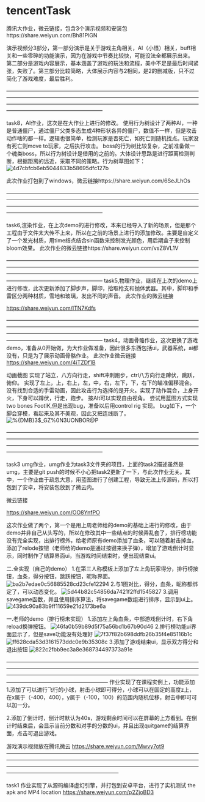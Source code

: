 # tencentTask


腾讯大作业，微云链接，包含3个演示视频和安装包https://share.weiyun.com/Bh81PlGN

演示视频分3部分，第一部分演示是关于游戏主角相关，AI（小怪）相关，buff相关和一些零碎的功能演示，因为在游戏中节奏比较快，可能没法全都展示出来。
第二部分是游戏内容展示，基本涵盖了游戏的玩法和流程，美中不足是最后时间紧张，失败了。第三部分比较简略，大体展示内容与2相同，是2的删减版，只不过简化了游戏难度，最后胜利。    

——————————————————————————————————————————————————————————————————————————————————————————————————————————————————————————————




 
  
   
    
     
      
       
        
        
         
         
          


















task8，AI作业，这次是在大作业上进行的修改。
使用行为树设计了两种AI，一种是普通僵尸，通过僵尸父类多态生成4种形状各异的僵尸，数值不一样，但是攻击动作啥的都一样。逻辑也很简单，检测玩家是否死亡，如死亡则随机找点。玩家没有死亡则move to玩家，之后执行攻击。
boss的行为树比较复杂，之前准备做一个魂类boss，所以行为树设计是借用的之前的。大体设计思路是进行距离检测判断，根据距离的远近，采取不同的策略。行为树草图如下：
![4d7cbfcb6eb5044833b58695dfc127b](https://user-images.githubusercontent.com/94882240/192097048-a7978da4-a125-4210-b3e0-ad1f07eb3ca2.jpg)

此次作业打包到了windows，微云链接https://share.weiyun.com/6SeJLhOs

——————————————————————————————————————————————————————————————————————————————————————————————————————————————————————————————




task6,渲染作业，在上次demo的进行修改，本来已经导入了新的场景，但是那个工程由于文件太大传不上来，所以在之前的场景上进行的添加修改。主要是自定义了一个发光材质，用time结点结合sin函数来控制发光颜色，用后期盒子来控制bloom效果。
此次作业的微云链接https://share.weiyun.com/vsZ8VL1V


——————————————————————————————————————————————————————————————————————————————————————————————————————————————————————————————
task5,物理作业，继续在上次的demo上进行修改，此次更新添加了脚步声，脚印，拾取枪支和抛体武器。其中，脚印和手雷区分两种材质，雪地和玻璃，发出不同的声音。
此次作业的微云链接

https://share.weiyun.com/ITN7Kdfs





——————————————————————————————————————————————————————————————————————————————————————————————————————————————————————————————
task4，动画骨骼作业，这次更换了游戏demo，准备从0开始做，为大作业做准备，因此很多东西包括ui，武器系统，ai都没有，只是为了展示动画骨骼作业。
此次作业微云链接
https://share.weiyun.com/4iTZDf1B

动画截图
实现了站立，八方向行走，shift冲刺跑步，ctrl八方向行走蹲伏，跳跃，俯仰。
实现了左上，上，右上，左，中，右，左下，下，右下的瞄准偏移混合。
没有找到合适的手雷动画，因此攻击行为选择的是开火。实现了动作混合，上身开火，下身可以蹲伏，行走，跑步。
按Alt可以实现自由视角。
尝试用蓝图方式实现two bones FootIK,但是出现bug，准备以后用control rig 实现。
bug如下，一个脚会穿模，看起来及其不美观，因此又把连线断了。
![%{DMB}3$_GZ%0N3UONBOR@P](https://user-images.githubusercontent.com/94882240/185756049-d6b97f21-8b11-45a8-a1e0-ff4afca33eea.jpg)


——————————————————————————————————————————————————————————————————————————————————————————————————————————————————————————————

task3 umg作业，umg作业为task3文件夹的项目，上面的task2描述虽然是umg，主要是git push的时候不小心把task2更新了一下，与此次作业无关。其中，一个作业由于疏忽大意，用蓝图进行了创建工程，导致无法上传源码，所以打包到了安卓，将安装包放到了微云内。

微云链接

https://share.weiyun.com/OO8YnfPO


这次作业做了两个，第一个是用上周老师给的demo的基础上进行的修改，由于demo并非自己从头写的，所以在修改其中一些结点的时候弄乱套了，排行榜功能没有完全实现，出排行榜外，给老师原有demo添加了血条，可以随着射击掉血，添加了relode按钮（老师给的demo是通过按键来换子弹），增加了游戏倒计时显示，同时制作了结算界面ui，当游戏时间结束时，便出现结束ui。

二.全实现（自己的demo）
1.在第三人称模板上添加了左上角玩家得分，排行榜按钮，血条，得分按钮，跳跃按钮，昵称界面。
![ba2b7edae0c56885528cd23cfe12294](https://user-images.githubusercontent.com/94882240/184427254-c2ad804e-5031-4a38-97a4-a21b41d1b1c7.jpg)
2.与1图对比，得分，血条，昵称都绑定了，可以动态变化。
![5d44b82c54856da7421f2ffd1545827](https://user-images.githubusercontent.com/94882240/184427436-fffef8d6-2bf2-445b-9e45-b8e4d29104ae.jpg)
3.调用savegame函数，并且使用排序算法，将savegame数组进行排序，显示到ui上。
![439dc90a83b9ff11659e21d2173be6a](https://user-images.githubusercontent.com/94882240/184427674-903ade82-35c5-4358-95b0-99abfca7dc12.jpg)


一.老师的demo（排行榜未实现）
1.添加左上角血条，中部游戏倒计时，右下角reload换弹按钮。
![46fa0b59b89d5f75a56bd1b67b90d46](https://user-images.githubusercontent.com/94882240/184426369-438f9c81-a956-406b-bb83-08386abcfa31.jpg)
2.排行榜功能ui界面显示了，但是save功能没有处理好
![7f37f82b698ddfb26b35f4e85116b1c](https://user-images.githubusercontent.com/94882240/184426680-14b1a7d1-69fb-4c19-92e5-0109f4af2056.jpg)
![ff628cda53d3161573ddc0e9b35308c](https://user-images.githubusercontent.com/94882240/184426720-7f605b6e-9f79-4778-9772-2cc439347d96.jpg)
3.添加了游戏结束ui，显示双方得分和退出按钮
![822c2fbb9ec3a8e368734497373a91e](https://user-images.githubusercontent.com/94882240/184426793-d39227af-2a07-4282-aad2-0d9a4ebf47ba.jpg)













  
  
  
  
  
  



———————————————————————————————————————————————————————————————————————————————————————————————————————————————————————————————
作业实现了在课程实例上，功能添加
1.添加了可以进行飞行的小球，射击小球即可得分，小球可以在固定的高度z上，在x属于（-400，400），y属于（-100，100）的范围内随机位移，射击中即可可以加一分。

2.添加了倒计时，倒计时默认为40s，游戏剩余时间可以在屏幕的上方看到。在倒计时结束后，会显示当前分数和对手的分数的ui，并且出现quitgame的结算界面，点击可退出游戏。


游戏演示视频放在腾讯微云
https://share.weiyun.com/Mwvy7ot9
—————————————————————————————————————————————————————————————————————————————————————————————————————————————————————————————————

task1
作业实现了从源码编译虚幻引擎，并打包到安卓平台，进行了实机测试
the apk and MP4 location
https://share.weiyun.com/p2ZjoBD3
